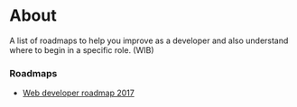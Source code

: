 # About
A list of roadmaps to help you improve as a developer and also understand where to begin in a specific role. (WIB)

### Roadmaps
* [Web developer roadmap 2017](https://github.com/kamranahmedse/developer-roadmap)